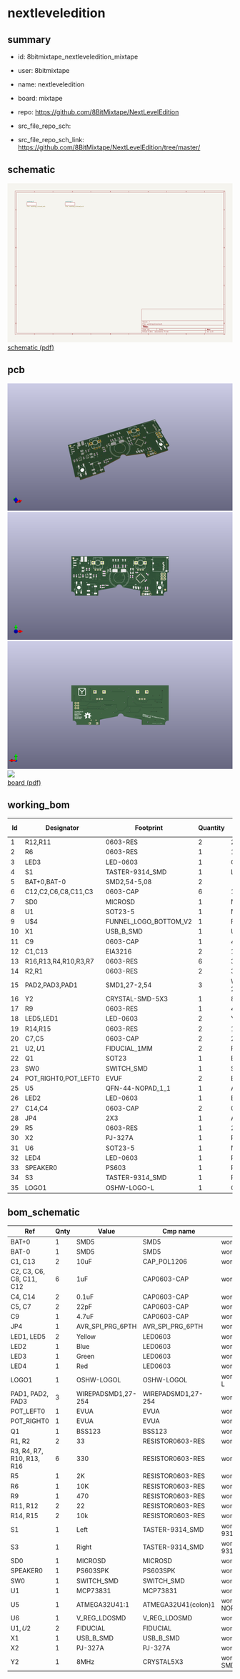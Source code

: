 # nextleveledition
 
## summary 
* id: 8bitmixtape_nextleveledition_mixtape
* user: 8bitmixtape
* name: nextleveledition
* board: mixtape
* repo: https://github.com/8BitMixtape/NextLevelEdition



* src_file_repo_sch: 
* src_file_repo_sch_link: https://github.com/8BitMixtape/NextLevelEdition/tree/master/

## schematic  
![](working_schematic_600.png)  
[schematic (pdf)](working_schematic.pdf)  

## pcb  
![](working_3d_600.png) 
![](working_3d_front_600.png)  
![](working_3d_back_600.png)  
![](working_600.png)  
[board (pdf)](working.pdf)  

## working_bom
| Id | Designator | Footprint | Quantity | Designation | Supplier and ref |  | None | 
| --- | --- | --- | --- | --- | --- | --- | --- | 
| 1 | R12,R11 | 0603-RES | 2 | 22 |  |  | [''] | 
| 2 | R6 | 0603-RES | 1 | 10K |  |  | [''] | 
| 3 | LED3 | LED-0603 | 1 | Green |  |  | [''] | 
| 4 | S1 | TASTER-9314_SMD | 1 | Left |  |  | [''] | 
| 5 | BAT+0,BAT-0 | SMD2,54-5,08 | 2 |  |  |  | [''] | 
| 6 | C12,C2,C6,C8,C11,C3 | 0603-CAP | 6 | 1uF |  |  | [''] | 
| 7 | SD0 | MICROSD | 1 | MICROSD |  |  | [''] | 
| 8 | U1 | SOT23-5 | 1 | MCP73831 |  |  | [''] | 
| 9 | U$4 | FUNNEL_LOGO_BOTTOM_V2 | 1 | FIO_LOGOV2 |  |  | [''] | 
| 10 | X1 | USB_B_SMD | 1 | USB_B_SMD |  |  | [''] | 
| 11 | C9 | 0603-CAP | 1 | 4.7uF |  |  | [''] | 
| 12 | C1,C13 | EIA3216 | 2 | 10uF |  |  | [''] | 
| 13 | R16,R13,R4,R10,R3,R7 | 0603-RES | 6 | 330 |  |  | [''] | 
| 14 | R2,R1 | 0603-RES | 2 | 33 |  |  | [''] | 
| 15 | PAD2,PAD3,PAD1 | SMD1,27-2,54 | 3 | WIREPADSMD1,27-254 |  |  | [''] | 
| 16 | Y2 | CRYSTAL-SMD-5X3 | 1 | 8MHz |  |  | [''] | 
| 17 | R9 | 0603-RES | 1 | 470 |  |  | [''] | 
| 18 | LED5,LED1 | LED-0603 | 2 | Yellow |  |  | [''] | 
| 19 | R14,R15 | 0603-RES | 2 | 10k |  |  | [''] | 
| 20 | C7,C5 | 0603-CAP | 2 | 22pF |  |  | [''] | 
| 21 | U$2,U$1 | FIDUCIAL_1MM | 2 | FIDUCIAL |  |  | [''] | 
| 22 | Q1 | SOT23 | 1 | BSS123 |  |  | [''] | 
| 23 | SW0 | SWITCH_SMD | 1 | SWITCH_SMD |  |  | [''] | 
| 24 | POT_RIGHT0,POT_LEFT0 | EVUF | 2 | EVUF2A |  |  | [''] | 
| 25 | U5 | QFN-44-NOPAD_1_1 | 1 | ATMEGA32U4 |  |  | [''] | 
| 26 | LED2 | LED-0603 | 1 | Blue |  |  | [''] | 
| 27 | C14,C4 | 0603-CAP | 2 | 0.1uF |  |  | [''] | 
| 28 | JP4 | 2X3 | 1 | AVR_SPI |  |  | [''] | 
| 29 | R5 | 0603-RES | 1 | 2K |  |  | [''] | 
| 30 | X2 | PJ-327A | 1 | PJ-327A |  |  | [''] | 
| 31 | U6 | SOT23-5 | 1 | MIC5219-3.3 |  |  | [''] | 
| 32 | LED4 | LED-0603 | 1 | Red |  |  | [''] | 
| 33 | SPEAKER0 | PS603 | 1 | PS603SPK |  |  | [''] | 
| 34 | S3 | TASTER-9314_SMD | 1 | Right |  |  | [''] | 
| 35 | LOGO1 | OSHW-LOGO-L | 1 | OSHW-LOGOL |  |  | [''] | 


## bom_schematic
| Ref | Qnty | Value | Cmp name | Footprint | Description | Vendor | DNP | 
| --- | --- | --- | --- | --- | --- | --- | --- | 
| BAT+0 | 1 | SMD5 | SMD5 | working:SMD2,54-5,08 |  |  |  | 
| BAT-0 | 1 | SMD5 | SMD5 | working:SMD2,54-5,08 |  |  |  | 
| C1, C13 | 2 | 10uF | CAP_POL1206 | working:EIA3216 |  |  |  | 
| C2, C3, C6, C8, C11, C12 | 6 | 1uF | CAP0603-CAP | working:0603-CAP |  |  |  | 
| C4, C14 | 2 | 0.1uF | CAP0603-CAP | working:0603-CAP |  |  |  | 
| C5, C7 | 2 | 22pF | CAP0603-CAP | working:0603-CAP |  |  |  | 
| C9 | 1 | 4.7uF | CAP0603-CAP | working:0603-CAP |  |  |  | 
| JP4 | 1 | AVR_SPI_PRG_6PTH | AVR_SPI_PRG_6PTH | working:2X3 |  |  |  | 
| LED1, LED5 | 2 | Yellow | LED0603 | working:LED-0603 |  |  |  | 
| LED2 | 1 | Blue | LED0603 | working:LED-0603 |  |  |  | 
| LED3 | 1 | Green | LED0603 | working:LED-0603 |  |  |  | 
| LED4 | 1 | Red | LED0603 | working:LED-0603 |  |  |  | 
| LOGO1 | 1 | OSHW-LOGOL | OSHW-LOGOL | working:OSHW-LOGO-L |  |  |  | 
| PAD1, PAD2, PAD3 | 3 | WIREPADSMD1,27-254 | WIREPADSMD1,27-254 | working:SMD1,27-2,54 |  |  |  | 
| POT_LEFT0 | 1 | EVUA | EVUA | working:EVUF |  |  |  | 
| POT_RIGHT0 | 1 | EVUA | EVUA | working:EVUF |  |  |  | 
| Q1 | 1 | BSS123 | BSS123 | working:SOT23 |  |  |  | 
| R1, R2 | 2 | 33 | RESISTOR0603-RES | working:0603-RES |  |  |  | 
| R3, R4, R7, R10, R13, R16 | 6 | 330 | RESISTOR0603-RES | working:0603-RES |  |  |  | 
| R5 | 1 | 2K | RESISTOR0603-RES | working:0603-RES |  |  |  | 
| R6 | 1 | 10K | RESISTOR0603-RES | working:0603-RES |  |  |  | 
| R9 | 1 | 470 | RESISTOR0603-RES | working:0603-RES |  |  |  | 
| R11, R12 | 2 | 22 | RESISTOR0603-RES | working:0603-RES |  |  |  | 
| R14, R15 | 2 | 10k | RESISTOR0603-RES | working:0603-RES |  |  |  | 
| S1 | 1 | Left | TASTER-9314_SMD | working:TASTER-9314_SMD |  |  |  | 
| S3 | 1 | Right | TASTER-9314_SMD | working:TASTER-9314_SMD |  |  |  | 
| SD0 | 1 | MICROSD | MICROSD | working:MICROSD |  |  |  | 
| SPEAKER0 | 1 | PS603SPK | PS603SPK | working:PS603 |  |  |  | 
| SW0 | 1 | SWITCH_SMD | SWITCH_SMD | working:SWITCH_SMD |  |  |  | 
| U1 | 1 | MCP73831 | MCP73831 | working:SOT23-5 |  |  |  | 
| U5 | 1 | ATMEGA32U41:1 | ATMEGA32U41{colon}1 | working:QFN-44-NOPAD_1_1 |  |  |  | 
| U6 | 1 | V_REG_LDOSMD | V_REG_LDOSMD | working:SOT23-5 |  |  |  | 
| U$1, U$2 | 2 | FIDUCIAL | FIDUCIAL | working:FIDUCIAL_1MM |  |  |  | 
| X1 | 1 | USB_B_SMD | USB_B_SMD | working:USB_B_SMD |  |  |  | 
| X2 | 1 | PJ-327A | PJ-327A | working:PJ-327A |  |  |  | 
| Y2 | 1 | 8MHz | CRYSTAL5X3 | working:CRYSTAL-SMD-5X3 |  |  |  | 

